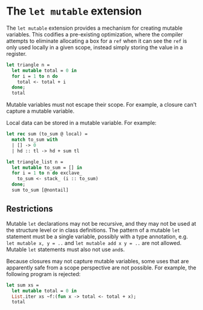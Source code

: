 # The `let mutable` extension

The `let mutable` extension provides a mechanism for creating mutable variables.
This codifies a pre-existing optimization, where the compiler attempts to
eliminate allocating a box for a `ref` when it can see the `ref` is only used
locally in a given scope, instead simply storing the value in a register.

```ocaml
let triangle n =
  let mutable total = 0 in
  for i = 1 to n do
    total <- total + i
  done;
  total
```

Mutable variables must not escape their scope. For example, a closure can't
capture a mutable variable.

Local data can be stored in a mutable variable. For example:

```ocaml
let rec sum (to_sum @ local) =
  match to_sum with
  | [] -> 0
  | hd :: tl -> hd + sum tl

let triangle_list n =
  let mutable to_sum = [] in
  for i = 1 to n do exclave_
    to_sum <- stack_ (i :: to_sum)
  done;
  sum to_sum [@nontail]
```


## Restrictions

Mutable `let` declarations may not be recursive, and they may not be used at the
structure level or in class definitions. The pattern of a mutable `let`
statement must be a single variable, possibly with a type annotation, e.g. `let
mutable x, y = ..` and `let mutable add x y = ..` are not allowed. Mutable `let`
statements must also not use `and`s.

Because closures may not capture mutable variables, some uses that are
apparently safe from a scope perspective are not possible. For example, the
following program is rejected:

```ocaml
let sum xs =
  let mutable total = 0 in
  List.iter xs ~f:(fun x -> total <- total + x);
  total
```
